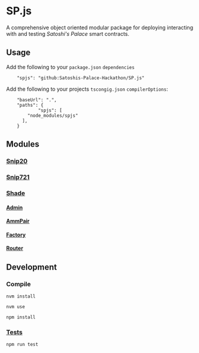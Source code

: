 # SP.js
A comprehensive object oriented modular package for deploying interacting with and testing *Satoshi's Palace* smart contracts.

## Usage
Add the following to your `package.json` `dependencies`
```
	"spjs": "github:Satoshis-Palace-Hackathon/SP.js"
```

Add the following to your projects `tscongig.json` `compilerOptions`:
```
    "baseUrl": ".",
    "paths": {
            "spjs": [
        "node_modules/spjs"
      ],
    }
```
## Modules
### [Snip20](./src/modules/snip20/admin/)
### [Snip721](./src/modules/snip721/amm_pair)
### [Shade](./src/modules/shade/factory)
#### [Admin](./src/modules/shade/lp_token)
#### [AmmPair](./src/modules/shade/router)
#### [Factory](./src/modules/shade/factory)
#### [Router](./src/modules/shade/)


## Development
### Compile
```
nvm install
```
```
nvm use
```
```
npm install
```
### [Tests](./src/tests/)
```
npm run test
```
